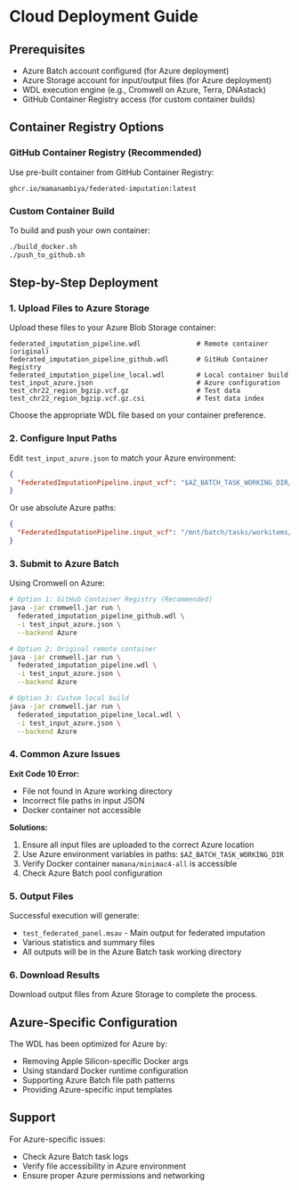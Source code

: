 # Cloud Deployment Guide

## Prerequisites

- Azure Batch account configured (for Azure deployment)
- Azure Storage account for input/output files (for Azure deployment)  
- WDL execution engine (e.g., Cromwell on Azure, Terra, DNAstack)
- GitHub Container Registry access (for custom container builds)

## Container Registry Options

### GitHub Container Registry (Recommended)
Use pre-built container from GitHub Container Registry:
```
ghcr.io/mamanambiya/federated-imputation:latest
```

### Custom Container Build
To build and push your own container:
```bash
./build_docker.sh
./push_to_github.sh
```

## Step-by-Step Deployment

### 1. Upload Files to Azure Storage

Upload these files to your Azure Blob Storage container:
```
federated_imputation_pipeline.wdl              # Remote container (original)
federated_imputation_pipeline_github.wdl       # GitHub Container Registry
federated_imputation_pipeline_local.wdl        # Local container build
test_input_azure.json                          # Azure configuration
test_chr22_region_bgzip.vcf.gz                 # Test data
test_chr22_region_bgzip.vcf.gz.csi             # Test data index
```

Choose the appropriate WDL file based on your container preference.

### 2. Configure Input Paths

Edit `test_input_azure.json` to match your Azure environment:

```json
{
  "FederatedImputationPipeline.input_vcf": "$AZ_BATCH_TASK_WORKING_DIR/test_chr22_region_bgzip.vcf.gz"
}
```

Or use absolute Azure paths:
```json
{
  "FederatedImputationPipeline.input_vcf": "/mnt/batch/tasks/workitems/your-job/job-1/test_chr22_region_bgzip.vcf.gz"
}
```

### 3. Submit to Azure Batch

Using Cromwell on Azure:
```bash
# Option 1: GitHub Container Registry (Recommended)
java -jar cromwell.jar run \
  federated_imputation_pipeline_github.wdl \
  -i test_input_azure.json \
  --backend Azure

# Option 2: Original remote container  
java -jar cromwell.jar run \
  federated_imputation_pipeline.wdl \
  -i test_input_azure.json \
  --backend Azure

# Option 3: Custom local build
java -jar cromwell.jar run \
  federated_imputation_pipeline_local.wdl \
  -i test_input_azure.json \
  --backend Azure
```

### 4. Common Azure Issues

**Exit Code 10 Error:**
- File not found in Azure working directory
- Incorrect file paths in input JSON
- Docker container not accessible

**Solutions:**
1. Ensure all input files are uploaded to the correct Azure location
2. Use Azure environment variables in paths: `$AZ_BATCH_TASK_WORKING_DIR`
3. Verify Docker container `mamana/minimac4-all` is accessible
4. Check Azure Batch pool configuration

### 5. Output Files

Successful execution will generate:
- `test_federated_panel.msav` - Main output for federated imputation
- Various statistics and summary files
- All outputs will be in the Azure Batch task working directory

### 6. Download Results

Download output files from Azure Storage to complete the process.

## Azure-Specific Configuration

The WDL has been optimized for Azure by:
- Removing Apple Silicon-specific Docker args
- Using standard Docker runtime configuration
- Supporting Azure Batch file path patterns
- Providing Azure-specific input templates

## Support

For Azure-specific issues:
- Check Azure Batch task logs
- Verify file accessibility in Azure environment
- Ensure proper Azure permissions and networking 